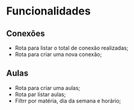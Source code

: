# Funcionalidades

## Conexões
- Rota para listar o total de conexão realizadas;
- Rota para criar uma nova conexão;

## Aulas
- Rota para criar uma aulas;
- Rota par listar aulas;
- Filtrr por matéria, dia da semana e horário;

